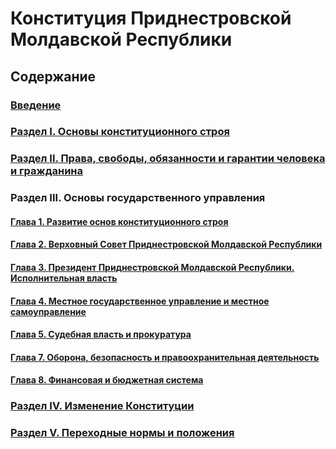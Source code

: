 # Конституция Приднестровской Молдавской Республики

## Содержание

### [Введение](Preamble.md)
### [Раздел I. Основы конституционного строя](Section-1.md)
### [Раздел II. Права, свободы, обязанности и гарантии человека и гражданина](Section-2.md)
### Раздел III. Основы государственного управления
#### [Глава 1. Развитие основ конституционного строя](Section-3/Chapter-1.md)
#### [Глава 2. Верховный Совет Приднестровской Молдавской Республики](Section-3/Chapter-2.md)
#### [Глава 3. Президент Приднестровской Молдавской Республики. Исполнительная власть](Section-3/Chapter-3.md)
#### [Глава 4. Местное государственное управление и местное самоуправление](Section-3/Chapter-4.md)
#### [Глава 5. Судебная власть и прокуратура](Section-3/Chapter-5.md)
#### [Глава 7. Оборона, безопасность и правоохранительная деятельность](Section-3/Chapter-7.md)
#### [Глава 8. Финансовая и бюджетная система](Section-3/Chapter-8.md)
### [Раздел IV. Изменение Конституции](Section-4.md)
### [Раздел V. Переходные нормы и положения](Section-5.md)